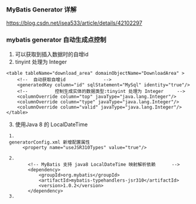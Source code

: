 ### MyBatis Generator 详解
https://blog.csdn.net/isea533/article/details/42102297
### mybatis generator 自动生成点控制
1. 可以获取到插入数据时的自增id
2. tinyint 处理为 Integer
```
<table tableName="download_area" domainObjectName="DownloadArea" >
    <!--  自动获取自增id              -->
    <generatedKey column="id" sqlStatement="MySql" identity="true"/>
    <!--          控制生成实体的数据类型:tinyint 处理为 Integer     -->
    <columnOverride column="top" javaType="java.lang.Integer"/>
    <columnOverride column="type" javaType="java.lang.Integer"/>
    <columnOverride column="valid" javaType="java.lang.Integer"/>
</table>
```
3. 使用Java 8 的 LocalDateTime
```
 1.
 generatorConfig.xml 新增配置属性
      <property name="useJSR310Types" value="true"/>

 2. 
        <!-- MyBatis 支持 java8 LocalDateTime 映射解析依赖      -->
        <dependency>
            <groupId>org.mybatis</groupId>
            <artifactId>mybatis-typehandlers-jsr310</artifactId>
            <version>1.0.2</version>
        </dependency>
 3.
```